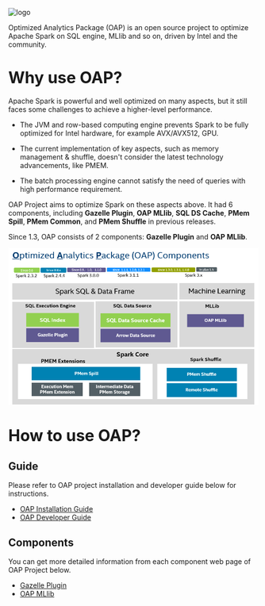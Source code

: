 ![logo](./image/logo.jpg)

Optimized Analytics Package (OAP) is an open source project to optimize Apache Spark on SQL engine, MLlib and so on, driven by Intel and the community.

# <font size="6"><b>Why use OAP?</b></font>

Apache Spark is powerful and well optimized on many aspects, but it still faces some challenges to achieve a higher-level performance.

- The JVM and row-based computing engine prevents Spark to be fully optimized for Intel hardware, for example AVX/AVX512, GPU.

- The current implementation of key aspects, such as memory management & shuffle, doesn't consider the latest technology advancements,  like PMEM.

- The batch processing engine cannot satisfy the need of queries with high performance requirement.

OAP Project aims to optimize Spark on these aspects above. It had 6 components, including **Gazelle Plugin**, **OAP MLlib**, **SQL DS Cache**, **PMem Spill**, **PMem Common**, and **PMem Shuffle** in previous releases.

Since 1.3, OAP consists of 2 components: **Gazelle Plugin** and **OAP MLlib**.

![Overview](./image/OAP-Components.png)

# <font size="6"><b>How to use OAP?</b></font>

## Guide

Please refer to OAP project installation and developer guide below for instructions.

* [OAP Installation Guide](./OAP-Installation-Guide.md)
* [OAP Developer Guide](./OAP-Developer-Guide.md)

## Components

You can get more detailed information from each component web page of OAP Project below.

* [Gazelle Plugin](https://oap-project.github.io/gazelle_plugin/)
* [OAP MLlib](https://oap-project.github.io/oap-mllib/)

